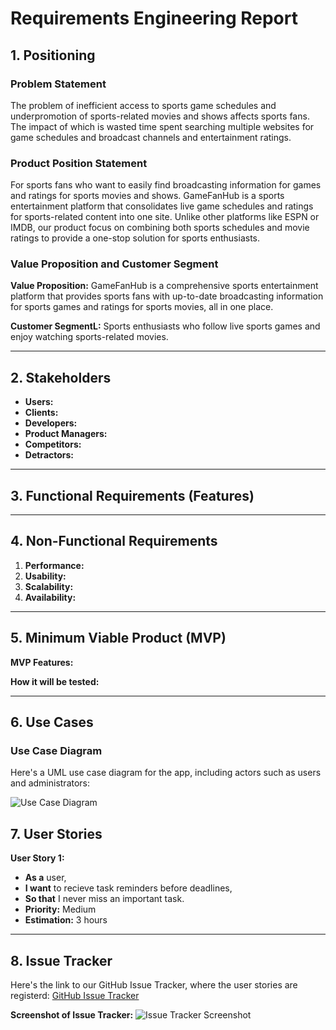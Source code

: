 # Requirements Engineering Report

## 1. Positioning

### **Problem Statement**
The problem of inefficient access to sports game schedules and underpromotion of sports-related movies and shows affects sports fans. The impact of which is wasted time spent searching multiple websites for game schedules and broadcast channels and entertainment ratings.

### **Product Position Statement**
For sports fans who want to easily find broadcasting information for games and ratings for sports movies and shows. GameFanHub is a sports entertainment platform that consolidates live game schedules and ratings for sports-related content into one site. Unlike other platforms like ESPN or IMDB, our product focus on combining both sports schedules and movie ratings to provide a one-stop solution for sports enthusiasts. 

### **Value Proposition and Customer Segment**
**Value Proposition:** GameFanHub is a comprehensive sports entertainment platform that provides sports fans with up-to-date broadcasting information for sports games and ratings for sports movies, all in one place. 

**Customer SegmentL:** Sports enthusiasts who follow live sports games and enjoy watching sports-related movies. 

---

## 2. Stakeholders 

- **Users:**
- **Clients:**
- **Developers:**
- **Product Managers:**
- **Competitors:**
- **Detractors:**

---

## 3. Functional Requirements (Features)

---

## 4. Non-Functional Requirements

1. **Performance:**
2. **Usability:**
3. **Scalability:**
4. **Availability:**


---

## 5. Minimum Viable Product (MVP)

**MVP Features:**

**How it will be tested:**


---

## 6. Use Cases

### **Use Case Diagram**
Here's a UML use case diagram for the app, including actors such as users and administrators:

![Use Case Diagram](link_to_image)

## 7. User Stories

**User Story 1:**
- **As a** user,
- **I want** to recieve task reminders before deadlines,
- **So that** I never miss an important task.
- **Priority:** Medium
- **Estimation:** 3 hours

---

## 8. Issue Tracker

Here's the link to our GitHub Issue Tracker, where the user stories are registerd:
[GitHub Issue Tracker](link_to_issue_tracker)

**Screenshot of Issue Tracker:**
![Issue Tracker Screenshot](link_to_screenshot)
